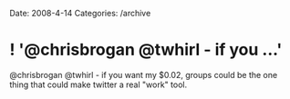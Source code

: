 Date: 2008-4-14
Categories: /archive

# ! '@chrisbrogan @twhirl - if you ...'

@chrisbrogan @twhirl - if you want my $0.02, groups could be the one thing that could make twitter a real &quot;work&quot; tool.
